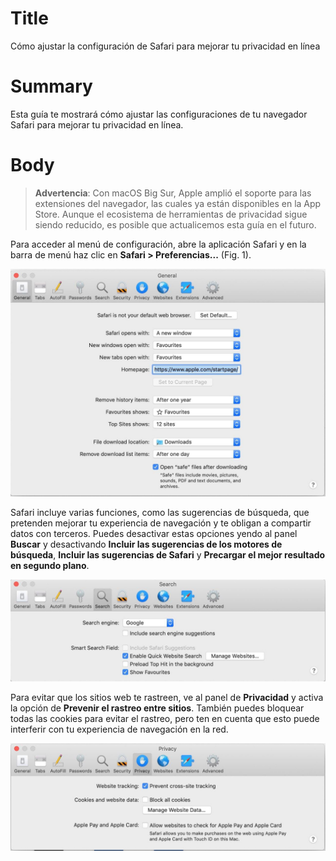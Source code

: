 # Title #
Cómo ajustar la configuración de Safari para mejorar tu privacidad en línea

# Summary #
Esta guía te mostrará cómo ajustar las configuraciones de tu navegador Safari para mejorar tu privacidad en línea.

# Body #

> **Advertencia**: Con macOS Big Sur, Apple amplió el soporte para las extensiones del navegador, las cuales ya están disponibles en la App Store. Aunque el ecosistema de herramientas de privacidad sigue siendo reducido, es posible que actualicemos esta guía en el futuro.
 
Para acceder al menú de configuración, abre la aplicación Safari y en la barra de menú haz clic en **Safari > Preferencias...** (Fig. 1).

![Fig. 1: Preferencias de Safari](../../images/Safari/preferences.jpg?raw=true)

Safari incluye varias funciones, como las sugerencias de búsqueda, que pretenden mejorar tu experiencia de navegación y te obligan a compartir datos con terceros. Puedes desactivar estas opciones yendo al panel **Buscar** y desactivando **Incluir las sugerencias de los motores de búsqueda**, **Incluir las sugerencias de Safari** y **Precargar el mejor resultado en segundo plano**.

![Fig. 2: Configuración de búsquedas: Buscar > Incluir las sugerencias de los motores de búsqueda > Incluir las sugerencias de Safari > Precargar el mejor resultado en segundo plano (*Search > Include search engine suggestions > Include Safari suggestions > Preload Top Hit in the background*) ](../../images/Safari/settings-search.jpg?raw=true)

Para evitar que los sitios web te rastreen, ve al panel de **Privacidad** y activa la opción de **Prevenir el rastreo entre sitios**. También puedes bloquear todas las cookies para evitar el rastreo, pero ten en cuenta que esto puede interferir con tu experiencia de navegación en la red.

![Fig. 3: Configuración de privacidad: Prevenir el rastreo entre sitios (*Prevent cross-site tracking*)](../../images/Safari/settings-privacy.jpg?raw=true)
